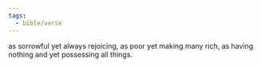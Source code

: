 ```yaml
---
tags:
  - bible/verse
---
```

as sorrowful yet always rejoicing, as poor yet making many rich, as having nothing and yet possessing all things.